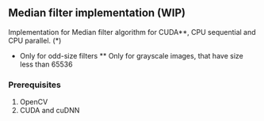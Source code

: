 ## Median filter implementation (WIP)

Implementation for Median filter algorithm for CUDA**, CPU sequential and CPU parallel. (*) 

* Only for odd-size filters
** Only for grayscale images, that have size less than 65536

### Prerequisites 

1. OpenCV
2. CUDA and cuDNN
